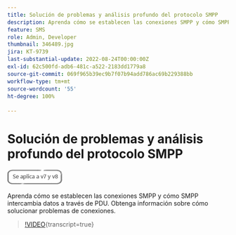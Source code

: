 ```yaml
---
title: Solución de problemas y análisis profundo del protocolo SMPP
description: Aprenda cómo se establecen las conexiones SMPP y cómo SMPP intercambia datos a través de PDU. Obtenga información sobre cómo solucionar problemas de conexiones.
feature: SMS
role: Admin, Developer
thumbnail: 346489.jpg
jira: KT-9739
last-substantial-update: 2022-08-24T00:00:00Z
exl-id: 62c500fd-adb6-481c-a522-2183dd1779a8
source-git-commit: 069f965b39ec9b7f07b94add786ac69b229388bb
workflow-type: tm+mt
source-wordcount: '55'
ht-degree: 100%

---
```


# Solución de problemas y análisis profundo del protocolo SMPP

![Aplicable a las versiones 7 y 8](../assets/V7-V8-stamp.png)

Aprenda cómo se establecen las conexiones SMPP y cómo SMPP intercambia datos a través de PDU. Obtenga información sobre cómo solucionar problemas de conexiones.

>[!VIDEO](https://video.tv.adobe.com/v/3453414?quality=12&learn=on&captions=spa){transcript=true}
